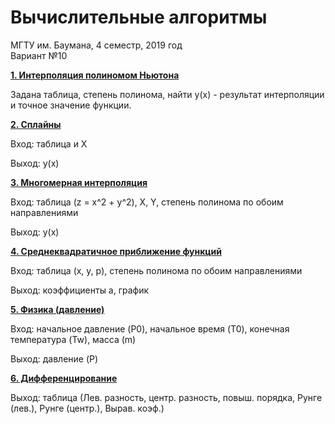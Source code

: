 # Вычислительные алгоритмы

МГТУ им. Баумана, 4 семестр, 2019 год  
Вариант №10

[**1. Интерполяция полиномом Ньютона**](https://github.com/anastasialavrova/bmstu_computational-algorithms/tree/master/lab_01)

Задана таблица, степень полинома, найти y(x) - результат интерполяции и точное значение функции.


[**2. Сплайны**](https://github.com/anastasialavrova/bmstu_computational-algorithms/tree/master/lab_02)

Вход: таблица и X

Выход: y(x)

[**3. Многомерная интерполяция**](https://github.com/anastasialavrova/bmstu_computational-algorithms/tree/master/lab_03)

Вход: таблица (z = x^2 + y^2), X, Y, степень полинома по обоим направлениями

Выход: y(x)

[**4. Среднеквадратичное приближение функций**](https://github.com/anastasialavrova/bmstu_computational-algorithms/tree/master/lab_04)

Вход: таблица (x, y, p), степень полинома по обоим направлениями

Выход: коэффициенты a, график

[**5. Физика (давление)**](https://github.com/anastasialavrova/bmstu_computational-algorithms/tree/master/lab_05)

Вход: начальное давление (P0), начальное время (T0), конечная температура (Tw), масса (m)

Выход: давление (P)

[**6. Дифференцирование**](https://github.com/anastasialavrova/bmstu_computational-algorithms/tree/master/lab_06)

Выход: таблица (Лев. разность, центр. разность, повыш. порядка, Рунге (лев.), Рунге (центр.), Вырав. коэф.)
